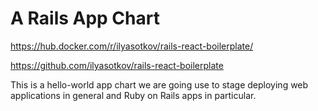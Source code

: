 # A Rails App Chart

<https://hub.docker.com/r/ilyasotkov/rails-react-boilerplate/>

<https://github.com/ilyasotkov/rails-react-boilerplate>

This is a hello-world app chart we are going use to stage deploying web applications in general and Ruby on Rails apps in particular.
